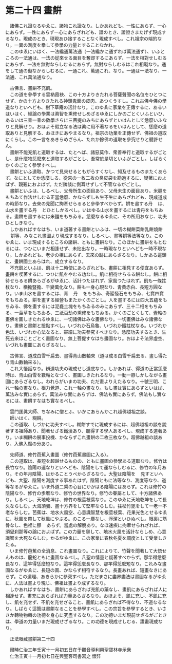 # 第二十四 畫餠
　諸佛これ證なるゆゑに、諸物これ證なり。しかあれども、一性にあらず、一心にあらず。一性にあらず一心にあらざれども、證のとき、證證さまたげず現成するなり。現成のとき、現現あひ接することなく現成すべし。これ祖宗の端的なり。一異の測度を擧して參學の力量とすることなかれ。  
　このゆゑにいはく、一法纔通萬法通（一法纔かに通ずれば萬法通ず）、いふところの一法通は、一法の從來せる面目を奪却するにあらず、一法を相對せしむるにあらず、一法を無對ならしむるにあらず。無對ならしむるはこれ相礙なり。通をして通の礙なからしむるに、一通これ、萬通これ、なり。一通は一法なり、一法通、これ萬法通なり。  
  
　古佛言、畫餠不充飢。  
　この道を參學する雲衲霞袂、この十方よりきたれる菩薩聲聞の名位をひとつにせず、かの十方よりきたれる神頭鬼面の皮肉、あつくうすし。これ古佛今佛の學道なりといへども、樹下草庵の活計なり。このゆゑに家業を正傳するに、あるいはいはく、經論の學業は眞智を熏修せしめざるゆゑにしかのごとくいふといひ、あるいは三乘一乘の敎學さらに三菩提のみちにあらずといはんとして恁麼いふなりと見解せり。おほよそ假立なる法は眞に用不著なるをいはんとして、恁麼の道取ありと見解する、おほきにあやまるなり。祖宗の功業を正傳せず、佛祖の道取にくらし。この一言をあきらめざらん、たれか餘佛の道取を參究せりと聽許せん。  
　畫餠不能充飢と道取するは、たとへば、諸惡莫作、衆善奉行と道取するがごとし、是什麼物恁麼來と道取するがごとし、吾常於是切といふがごとし。しばらくかくのごとく參學すべし。  
　畫餠といふ道取、かつて見來せるともがらすくなし、知及せるものまたくあらず。なにとしてか恁麼しる、從來の一枚二枚の臭皮袋を勘過するに、疑著におよばず、親覲におよばず。ただ隣談に側耳せずして不管なるがごとし。  
　畫餠といふは、しるべし、父母所生の面目あり、父母未生の面目あり。米麺をもちゐて作法せしむる正當恁麼、かならずしも生不生にあらざれども、現成道成の時節なり。去來の見聞に拘牽せらるると參學すべからず。餠を畫する丹<img width="16" height="16" src="_civlYSr.png" border="0">は、山水を畫する丹<img width="16" height="16" src="_civlYSr.png" border="0">とひとしかるべし。いはゆる山水を畫するには靑丹をもちゐる。畫餠を畫するには米麺をもちゐる。恁麼なるゆゑに、その所用おなじ、功夫ひとしきなり。  
　しかあればすなはち、いま道著する畫餠といふは、一切の糊餠菜餠乳餠燒餠<img width="16" height="16" src="_cWB-wC_.png" border="0">餠等、みなこれ畫圖より現成するなり。しるべし、畫等餠等法等なり。このゆゑに、いま現成するところの諸餠、ともに畫餠なり。このほかに畫餠をもとむるには、つひにいまだ相逢せず、未拈出なり。一時現なりといへども一時不現なり。しかあれども、老少の相にあらず、去來の跡にあらざるなり。しかある這頭に、畫餠國土あらはれ、成立するなり。  
　不充飢といふは、飢は十二時使にあらざれども、畫餠に相見する便宜あらず。畫餠を喫著するに、つひに飢をやむる功なし。飢に相待せらるる餠なし。餠に相待せらるる餠あらざるがゆゑに、活計つたはれず、家風つたはれず。飢も一條拄杖なり、横擔豎擔、千變萬化なり。餠も一身心現なり、靑黄赤白、長短方圓なり。いま山水を畫するには、靑<img width="16" height="16" src="_cq8blvb.png" border="0">丹<img width="16" height="16" src="_civlYSr.png" border="0">をもちゐ、奇巖怪石をもちゐ、七寶四寶をもちゐる。餠を畫する經營もまたかくのごとし。人を畫するには四大五蘊をもちゐる、佛を畫するには泥龕土塊をもちゐるのみにあらず、三十二相をもちゐる、一莖草をもちゐる、三祇百劫の熏修をもちゐる。かくのごとくして、壹軸の畫佛を圖しきたれるゆゑに、一切諸佛はみな畫佛なり。一切畫佛はみな諸佛なり。畫佛と畫餠と撿點すべし。いづれか石烏龜、いづれか鐵拄杖なる。いづれか色法、いづれか心法なると、審細に功夫參究すべきなり。恁麼功夫するとき、生死去來はことごとく畫圖なり。無上菩提すなはち畫圖なり。おほよそ法界虛空、いづれも畫圖にあらざるなし。  
  
　古佛言、道成白雪千扁去、畫得靑山數軸來（道は成る白雪千扁去る、畫し得たり靑山數軸來る）。  
　これ大悟話なり。辨道功夫の現成せし道底なり。しかあれば、得道の正當恁麼時は、靑山白雪を數軸となづく、畫圖しきたれるなり。一動一靜しかしながら畫圖にあらざるなし。われらがいまの功夫、ただ畫よりえたるなり。十號三明、これ一軸の畫なり。根力覺道、これ一軸の畫なり。もし畫は實にあらずといはば、萬法みな實にあらず。萬法みな實にあらずは、佛法も實にあらず。佛法もし實なるには、畫餠すなはち實なるべし。  
  
　雲門匡眞大師、ちなみに僧とふ、いかにあらんかこれ超佛越祖之談。  
　師いはく、糊餠。  
　この道取、しづかに功夫すべし。糊餠すでに現成するには、超佛越祖の談を說著する祖師あり、聞著せざる鐵漢あり、聽得する學人あるべし、現成する道著あり。いま糊餠の展事投機、かならずこれ畫餠の二枚三枚なり。超佛越祖の談あり、入佛入魔の分あり。  
  
　先師道、修竹芭蕉入畫圖（修竹芭蕉畫圖に入る）。  
　この道取は、長短を超越せるものの、ともに畫圖の參學ある道取なり。修竹は長竹なり。陰陽の運なりといへども、陰陽をして運ならしむるに、修竹の年月あり。その年月陰陽、はかることうべからざるなり。大聖は陰陽を<img width="16" height="16" src="_ceY1t1_.png" border="0">見すといへども、大聖、陰陽を測度する事あたはず。陰陽ともに法等なり、測度等なり、道等なるがゆゑに。いま外道二乘の心目にかかはる陰陽にはあらず。これは修竹の陰陽なり、修竹の歩暦なり、修竹の世界なり。修竹の眷屬として、十方諸佛あり。しるべし、天地乾坤は、修竹の根莖枝葉なり。このゆゑに天地乾坤をして長久ならしむ。大海須彌、盡十方界をして堅牢ならしむ。拄杖竹箆をして一老一不老ならしむ。芭蕉は、地水火風空、心意識智慧を根莖枝葉、花果光色とせるゆゑに、秋風を帶して秋風にやぶる。のこる一塵なし、淨潔といひぬべし。眼裏に筋骨なし、色裡に膠<img width="16" height="16" src="_cDA9JTC.png" border="0">あらず。當處の解脫あり。なほ速疾に拘牽せられざれば、須叟刹那等の論におよばず。この力量を擧して、地水火風を活計ならしめ、心意識智を大死ならしむ。かるがゆゑに、この家業に春秋冬夏を調度として受業しきたる。  
　いま修竹芭蕉の全消息、これ畫圖なり。これによりて、竹聲を聞著して大悟せんものは、龍蛇ともに畫圖なるべし。凡聖の情󠄁量と疑著すべからず。那竿得恁麼長なり、這竿得恁麼短なり。這竿得恁麼長なり、那竿得恁麼短なり。これみな畫圖なるがゆゑに、長短の圖、かならず相符するなり。長畫あれば、短畫なきにあらず。この道理、あきらかに參究すべし。ただまさに盡界盡法は畫圖なるがゆゑに、人法は畫より現じ、佛祖は畫より成ずるなり。  
　しかあればすなはち、畫餠にあらざれば充飢の藥なし、畫飢にあらざれば人に相逢せず。畫充にあらざれば力量あらざるなり。おほよそ、飢に充し、不飢に充し、飢を充せず、不飢を充せざること、畫飢にあらざれば不得なり、不道なるなり。しばらく這箇は畫餠なることを參學すべし。この宗旨を參學するとき、いささか轉物物轉の功德を身心に究盡するなり。この功德いまだ現前せざるがごときは、學道の力量いまだ現成せざるなり。この功德を現成せしむる、證畫現成なり。  
  
　正法眼藏畫餠第二十四  
  
　爾時仁治三年壬寅十一月初五日在于觀音導利興聖寶林寺示衆  
　仁治壬寅十一月初七日在興聖客司書寫之 懷弉